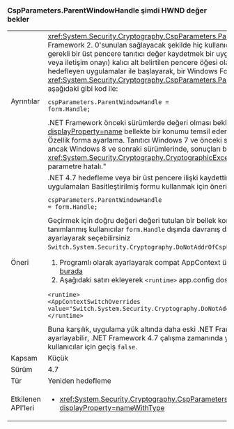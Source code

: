 ### <a name="cspparametersparentwindowhandle-now-expects-hwnd-value"></a>CspParameters.ParentWindowHandle şimdi HWND değer bekler

|   |   |
|---|---|
|Ayrıntılar|<xref:System.Security.Cryptography.CspParameters.ParentWindowHandle> Değeri, .NET Framework 2. 0'sunulan sağlayacak şekilde hiç kullanıcı Arabirimi anahtara erişmek için gerekli bir üst pencere tanıtıcı değer kaydetmek bir uygulama sağlar (gibi bir PIN isteyebilir veya iletişim onayı) kalıcı alt belirtilen pencere öğesi olarak açar. .NET Framework 4.7 hedefleyen uygulamalar ile başlayarak, bir Windows Forms uygulaması ayarlayıp <xref:System.Security.Cryptography.CspParameters.ParentWindowHandle> özelliğini aşağıdaki gibi kod ile:<pre><code class="language-C#">cspParameters.ParentWindowHandle = form.Handle;&#13;&#10;</code></pre>.NET Framework önceki sürümlerde değeri olması bekleniyordu bir <xref:System.IntPtr?displayProperty=name> bellekte bir konumu temsil eden nerede [HWND](https://msdn.microsoft.com/library/windows/desktop/aa383751.aspx#HWND) belgeler değeri. Özellik forma ayarlama. Tanıtıcı Windows 7 ve önceki sürümleri olan herhangi bir etkisi, ancak Windows 8 ve sonraki sürümlerinde, sonuçları bir &quot; <xref:System.Security.Cryptography.CryptographicException?displayProperty=name>: parametre hatalı.&quot;|
|Öneri|.NET 4.7 hedefleme veya bir üst pencere ilişki kaydettirmek daha yüksek isteyen uygulamaları Basitleştirilmiş formu kullanmak için önerilir:<pre><code class="language-C#">cspParameters.ParentWindowHandle = form.Handle;&#13;&#10;</code></pre>Geçirmek için doğru değeri değeri tutulan bir bellek konumundan adresi olduğunu tanımlanmış kullanıcılar <code>form.Handle</code> dışında davranış değişikliği AppContext anahtarını ayarlayarak seçebilirsiniz <code>Switch.System.Security.Cryptography.DoNotAddrOfCspParentWindowHandle</code> için <code>true</code>.<ol><li>Programlı olarak ayarlayarak compat AppContext üzerinde açıklandığı gibi geçer [burada](http://blogs.msdn.com/b/dotnet/archive/2015/04/29/net-announcements-at-build-2015.aspx#dotnet46)</li><li>Aşağıdaki satırı ekleyerek <code>&lt;runtime&gt;</code> app.config dosyasının:</li></ol><pre><code class="language-xml">&lt;runtime&gt;&#13;&#10;&lt;AppContextSwitchOverrides value=&quot;Switch.System.Security.Cryptography.DoNotAddrOfCspParentWindowHandle=true&quot;/&gt;&#13;&#10;&lt;/runtime&gt;&#13;&#10;</code></pre>Buna karşılık, uygulama yük altında daha eski .NET Framework sürümleri AppContext ayarlayabilir, .NET Framework 4.7 çalışma zamanında yeni davranışı kabul isteyen kullanıcılar için geçiş <code>false</code>.|
|Kapsam|Küçük|
|Sürüm|4.7|
|Tür|Yeniden hedefleme|
|Etkilenen API'leri|<ul><li><xref:System.Security.Cryptography.CspParameters.ParentWindowHandle?displayProperty=nameWithType></li></ul>|

